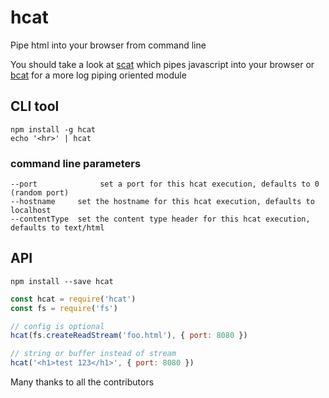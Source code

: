 # hcat
Pipe html into your browser from command line

You should take a look at [scat](https://github.com/hughsk/scat) which pipes javascript into your browser or [bcat](https://github.com/kessler/node-bcat) for a more log piping oriented module

## CLI tool
```
npm install -g hcat
echo '<hr>' | hcat
```

### command line parameters

```
--port              set a port for this hcat execution, defaults to 0 (random port)
--hostname     set the hostname for this hcat execution, defaults to localhost
--contentType  set the content type header for this hcat execution, defaults to text/html
```

## API

```
npm install --save hcat
```

```js
const hcat = require('hcat')
const fs = require('fs')

// config is optional
hcat(fs.createReadStream('foo.html'), { port: 8080 })

// string or buffer instead of stream
hcat('<h1>test 123</h1>', { port: 8080 })
```

Many thanks to all the contributors
